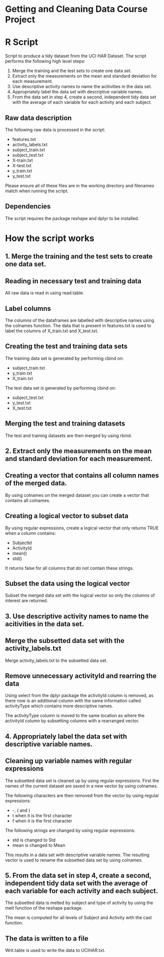 Getting and Cleaning Data Course Project
=======================================

# R Script
Script to produce a tidy dataset from the UCI HAR Dataset. The script performs the following high level steps:

1. Merge the training and the test sets to create one data set.
2. Extract only the measurements on the mean and standard deviation for each measurement.
3. Use descriptive activity names to name the acitivities in the data set.
4. Appropriately label the data set with descriptive variable names.
5. From the data set in step 4, create a second, independent tidy data set with the average of each variable for each activity and each subject.


## Raw data description
The following raw data is processed in the script:
* features.txt
* activity_labels.txt
* subject_train.txt
* subject_test.txt
* X-train.txt
* X-test.txt
* y_train.txt
* y_test.txt

Please ensure all of these files are in the working directory and filenames match when running the script.

## Dependencies
The script requires the package reshape and dplyr to be installed.

# How the script works

## 1. Merge the training and the test sets to create one data set.

## Reading in necessary test and training data
All raw data is read in using read.table.

## Label columns
The columns of the dataframes are labelled with descriptive names using the colnames function. The data that is present in features.txt is used to label the columns of X_train.txt and X_test.txt.

## Creating the test and training data sets
The training data set is generated by performing cbind on:
* subject_train.txt
* y_train.txt
* X_train.txt

The test data set is generated by performing cbind on:
* subject_test.txt
* y_test.txt
* X_test.txt

## Merging the test and training datasets
The test and training datasets are then merged by using rbind.

## 2. Extract only the measurements on the mean and standard deviation for each measurement.

## Creating a vector that contains all column names of the merged data.
By using colnames on the merged dataset you can create a vector that contains all colnames.

## Creating a logical vector to subset data
By using regular expressions, create a logical vector that only returns TRUE when a column contains:
* SubjectId
* ActivityId
* mean()
* std()

It returns false for all columns that do not contain these strings.

## Subset the data using the logical vector
Subset the merged data set with the logical vector so only the columns of interest are returned.

## 3. Use descriptive activity names to name the acitivities in the data set.

## Merge the subsetted data set with the activity_labels.txt
Merge activity_labels.txt to the subsetted data set.

## Remove unnecessary activityId and rearring the data
Using select from the dplyr package the activityId column is removed, as there now is an additional column with the same information called activityType which contains more descriptive names.

The activityType column is moved to the same location as where the activityId column by subsetting columns with a rearranged vector.

## 4. Appropriately label the data set with descriptive variable names.

## Cleaning up variable names with regular expressions
The subsetted data set is cleaned up by using regular expressions. First the names of the current dataset are saved in a new vector by using colnames.

The following characters are then removed from the vector by using regular expressions:
* -, ( and )
* t when it is the first character
* f when it is the first character

The following strings are changed by using regular expressions:
* std is changed to Std
* mean is changed to Mean

This results in a data set with descriptive variable names. The resulting vector is used to rename the subsetted data set by using colnames.

## 5. From the data set in step 4, create a second, independent tidy data set with the average of each variable for each activity and each subject.
The subsetted data is melted by subject and type of activity by using the melt function of the reshape package.

The mean is computed for all levels of Subject and Activity with the cast function.

## The data is written to a file 
Writ.table is used to write the data to UCIHAR.txt.
